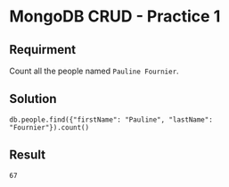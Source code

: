 # MongoDB CRUD - Practice 1

## Requirment

Count all the people named `Pauline Fournier`.

## Solution

```agg
db.people.find({"firstName": "Pauline", "lastName": "Fournier"}).count()
```

## Result

```result
67
```
